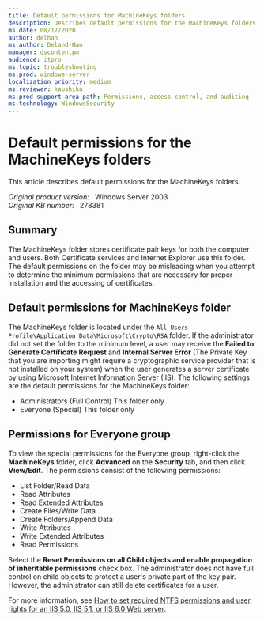 ```yaml
---
title: Default permissions for MachineKeys folders
description: Describes default permissions for the MachineKeys folders.
ms.date: 08/17/2020
author: delhan
ms.author: Deland-Han
manager: dscontentpm
audience: itpro
ms.topic: troubleshooting
ms.prod: windows-server
localization_priority: medium
ms.reviewer: kaushika
ms.prod-support-area-path: Permissions, access control, and auditing
ms.technology: WindowsSecurity
---
```

# Default permissions for the MachineKeys folders

This article describes default permissions for the MachineKeys folders.

_Original product version:_ &nbsp; Windows Server 2003  
_Original KB number:_ &nbsp; 278381

## Summary

The MachineKeys folder stores certificate pair keys for both the computer and users. Both Certificate services and Internet Explorer use this folder. The default permissions on the folder may be misleading when you attempt to determine the minimum permissions that are necessary for proper installation and the accessing of certificates.

## Default permissions for MachineKeys folder

The MachineKeys folder is located under the `All Users Profile\Application Data\Microsoft\Crypto\RSA` folder. If the administrator did not set the folder to the minimum level, a user may receive the **Failed to Generate Certificate Request** and **Internal Server Error** (The Private Key that you are importing might require a cryptographic service provider that is not installed on your system) when the user generates a server certificate by using Microsoft Internet Information Server (IIS). The following settings are the default permissions for the MachineKeys folder:

- Administrators (Full Control) This folder only
- Everyone (Special) This folder only

## Permissions for Everyone group

To view the special permissions for the Everyone group, right-click the **MachineKeys** folder, click **Advanced** on the **Security** tab, and then click **View/Edit**. The permissions consist of the following permissions:

- List Folder/Read Data
- Read Attributes
- Read Extended Attributes
- Create Files/Write Data
- Create Folders/Append Data
- Write Attributes
- Write Extended Attributes
- Read Permissions

Select the **Reset Permissions on all Child objects and enable propagation of inheritable permissions** check box. The administrator does not have full control on child objects to protect a user's private part of the key pair. However, the administrator can still delete certificates for a user.

For more information, see [How to set required NTFS permissions and user rights for an IIS 5.0, IIS 5.1, or IIS 6.0 Web server](https://support.microsoft.com/help/271071).
